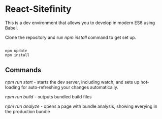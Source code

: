 # React-Sitefinity

This is a dev environment that allows you to develop in modern ES6 using Babel.

Clone the repository and run *npm install* command to get set up.

<code>
npm update
npm install
</code>

## Commands
*npm run start* - starts the dev server, including watch, and sets up hot-loading for auto-refreshing your changes automatically.

*npm run build* - outputs bundled build files

*npm run analyze* - opens a page with bundle analysis, showing everying in the production bundle